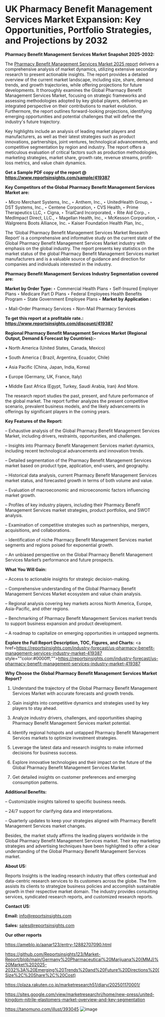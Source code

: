 # UK Pharmacy Benefit Management Services Market Expansion: Key Opportunities, Portfolio Strategies, and Projections by 2032

<strong>Pharmacy Benefit Management Services Market Snapshot 2025-2032:</strong>

The <a href=https://www.reportsinsights.com/sample/419387>Pharmacy Benefit Management Services Market 2025 report</a> delivers a comprehensive analysis of market dynamics, utilizing extensive secondary research to present actionable insights. The report provides a detailed overview of the current market landscape, including size, share, demand trends, and growth trajectories, while offering projections for future developments. It thoroughly examines the Global Pharmacy Benefit Management Services Market, focusing on strategic frameworks and assessing methodologies adopted by key global players, delivering an integrated perspective on their contributions to market evolution. Furthermore, the report outlines forward-looking projections, identifying emerging opportunities and potential challenges that will define the industry's future trajectory.

Key highlights include an analysis of leading market players and manufacturers, as well as their latest strategies such as product innovations, partnerships, joint ventures, technological advancements, and competitive segmentation by region and industry. The report offers a meticulous evaluation of critical factors such as production methodologies, marketing strategies, market share, growth rate, revenue streams, profit-loss metrics, and value chain dynamics.

<strong>Get a Sample PDF copy of the report @ <a href=https://www.reportsinsights.com/sample/419387 style=color:#0000ff;>https://www.reportsinsights.com/sample/419387</a></strong>

<strong>Key Competitors of the Global Pharmacy Benefit Management Services Market are:</strong>

‣ Micro Merchant Systems, Inc.,
‣ Anthem, Inc.,
‣ UnitedHealth Group,
‣ DST Systems, Inc.,
‣ Centene Corporation,
‣ CVS Health,
‣ Prime Therapeutics LLC,
‣ Cigna,
‣ TrialCard Incorporated,
‣ Rite Aid Corp.,
‣ MedImpact Direct, LLC.,
‣ Magellan Health, Inc.,
‣ McKesson Corporation,
‣ Walgreens Boots Alliance, Inc.
‣ Kaiser Foundation Health Plan, Inc.,

The ‘Global Pharmacy Benefit Management Services Market Research Report’ is a comprehensive and informative study on the current state of the Global Pharmacy Benefit Management Services Market industry with emphasis on the global industry. The report presents key statistics on the market status of the global Pharmacy Benefit Management Services market manufacturers and is a valuable source of guidance and direction for companies and individuals interested in the industry.

<strong>Pharmacy Benefit Management Services Industry Segmentation covered are:</strong>

<strong>Market by Order Type: </strong>
‣ Commercial Health Plans
‣ Self-Insured Employer Plans
‣ Medicare Part D Plans
‣ Federal Employees Health Benefits Program
‣ State Government Employee Plans
‣ 
<strong>Market by Application :</strong>

‣ Mail-Order Pharmacy Services
‣ Non-Mail Pharmacy Services

<strong>To get this report at a profitable rate.: <a href=https://www.reportsinsights.com/discount/419387 style=color:#0000ff;>https://www.reportsinsights.com/discount/419387</a></strong>

<strong>Regional Pharmacy Benefit Management Services Market (Regional Output, Demand &amp; Forecast by Countries):-</strong>

• North America (United States, Canada, Mexico)

• South America ( Brazil, Argentina, Ecuador, Chile)

• Asia Pacific (China, Japan, India, Korea)

• Europe (Germany, UK, France, Italy)

• Middle East Africa (Egypt, Turkey, Saudi Arabia, Iran) And More.

The research report studies the past, present, and future performance of the global market. The report further analyzes the present competitive scenario, prevalent business models, and the likely advancements in offerings by significant players in the coming years.

<strong>Key Features of the Report:</strong>

– Exhaustive analysis of the Global Pharmacy Benefit Management Services Market, including drivers, restraints, opportunities, and challenges.

– Insights into Pharmacy Benefit Management Services market dynamics, including recent technological advancements and innovation trends.

– Detailed segmentation of the Pharmacy Benefit Management Services market based on product type, application, end-users, and geography.

– Historical data analysis, current Pharmacy Benefit Management Services market status, and forecasted growth in terms of both volume and value.

– Evaluation of macroeconomic and microeconomic factors influencing market growth.

– Profiles of key industry players, including their Pharmacy Benefit Management Services market strategies, product portfolios, and SWOT analysis.

– Examination of competitive strategies such as partnerships, mergers, acquisitions, and collaborations.

– Identification of niche Pharmacy Benefit Management Services market segments and regions poised for exponential growth.

– An unbiased perspective on the Global Pharmacy Benefit Management Services Market’s performance and future prospects.

<strong>What You Will Gain:</strong>

– Access to actionable insights for strategic decision-making.

– Comprehensive understanding of the Global Pharmacy Benefit Management Services Market ecosystem and value chain analysis.

– Regional analysis covering key markets across North America, Europe, Asia-Pacific, and other regions.

– Benchmarking of Pharmacy Benefit Management Services market trends to support business expansion and product development.

– A roadmap to capitalize on emerging opportunities in untapped segments.

<strong>Explore the Full Report Description, TOC, Figures, and Charts:</strong>
<a href=https://reportsinsights.com/industry-forecast/us-pharmacy-benefit-management-services-industry-market-419387 style=""color:#0000ff;"">https://reportsinsights.com/industry-forecast/us-pharmacy-benefit-management-services-industry-market-419387</a>

<strong>Why Choose the Global Pharmacy Benefit Management Services Market Report?</strong>

1. Understand the trajectory of the Global Pharmacy Benefit Management Services Market with accurate forecasts and growth trends.

2. Gain insights into competitive dynamics and strategies used by key players to stay ahead.

3. Analyze industry drivers, challenges, and opportunities shaping Pharmacy Benefit Management Services market potential.

4. Identify regional hotspots and untapped Pharmacy Benefit Management Services markets to optimize investment strategies.

5. Leverage the latest data and research insights to make informed decisions for business success.

6. Explore innovative technologies and their impact on the future of the Global Pharmacy Benefit Management Services Market.

7. Get detailed insights on customer preferences and emerging consumption patterns.

<strong>Additional Benefits:</strong>

– Customizable insights tailored to specific business needs.

– 24/7 support for clarifying data and interpretations.

– Quarterly updates to keep your strategies aligned with Pharmacy Benefit Management Services market changes.

Besides, the market study affirms the leading players worldwide in the Global Pharmacy Benefit Management Services market. Their key marketing strategies and advertising techniques have been highlighted to offer a clear understanding of the Global Pharmacy Benefit Management Services market.

<strong><strong>About US</strong>:</strong>

Reports Insights is the leading research industry that offers contextual and data-centric research services to its customers across the globe. The firm assists its clients to strategize business policies and accomplish sustainable growth in their respective market domain. The industry provides consulting services, syndicated research reports, and customized research reports.

<strong>Contact US:</strong>

<p class=><b>Email:</b> <a href=mailto:info@reportsinsights.com>info@reportsinsights.com</a></p>
<p class=><b>Sales:</b> <a href=mailto:sales@reportsinsights.com>sales@reportsinsights.com</a></p>

<strong>Our other reports</strong>

<a href=https://ameblo.jp/aanar123/entry-12882707090.html>https://ameblo.jp/aanar123/entry-12882707090.html</a>

<a href=https://github.com/Reportsinsights123/Market-Report/blob/main/Germany%20Pharmaceutical%20Marijuana%20(MMJ)%20Market%202025-2032%3A%20Emerging%20Trends%20and%20Future%20Directions%20(Size%2C%20Share%2C%20Cost)>https://github.com/Reportsinsights123/Market-Report/blob/main/Germany%20Pharmaceutical%20Marijuana%20(MMJ)%20Market%202025-2032%3A%20Emerging%20Trends%20and%20Future%20Directions%20(Size%2C%20Share%2C%20Cost)</a>

<a href=https://plaza.rakuten.co.jp/marketresearch51/diary/202501170001/>https://plaza.rakuten.co.jp/marketresearch51/diary/202501170001/</a>

<a href=https://sites.google.com/view/marketresearchri/home/new-press/united-kingdom-nitrile-elastomers-market-overview-and-key-segmentation>https://sites.google.com/view/marketresearchri/home/new-press/united-kingdom-nitrile-elastomers-market-overview-and-key-segmentation</a>

<a href=https://tanomuno.com/illust/393045>https://tanomuno.com/illust/393045</a>
![image](https://github.com/user-attachments/assets/33e8799d-e416-4b67-9e7c-6adbb0fe1115)
